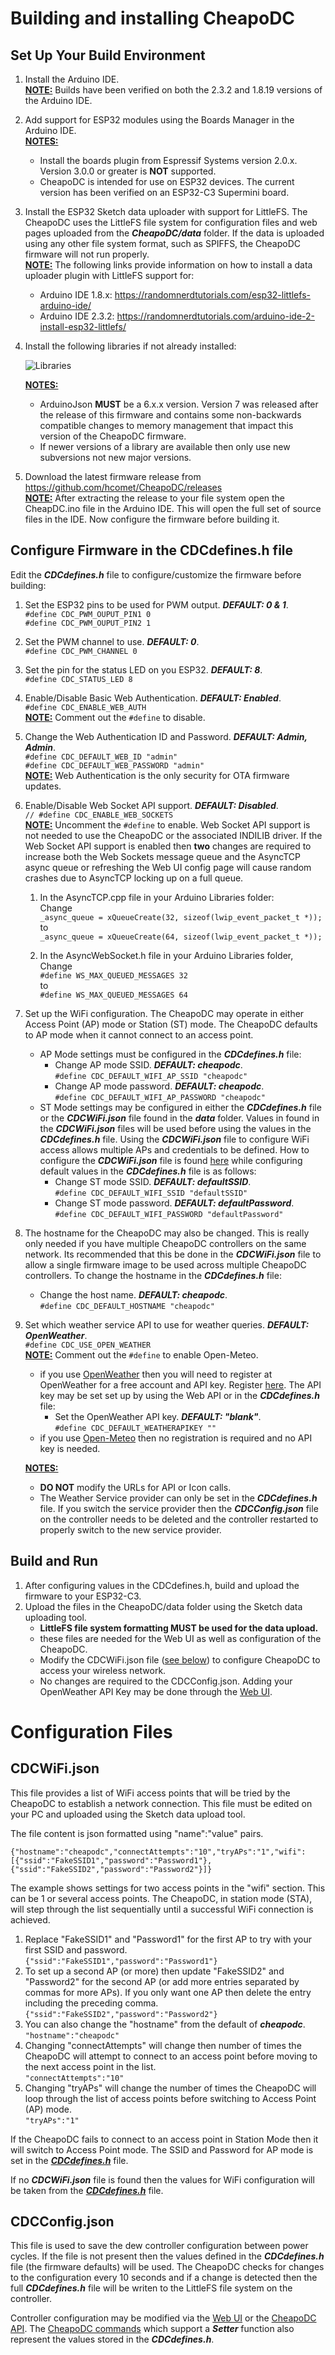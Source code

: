 # Building and installing CheapoDC

## Set Up Your Build Environment


1. Install the Arduino IDE.  
  <u>**NOTE:**</u> Builds have been verified on both the 2.3.2 and 1.8.19 versions of the Arduino IDE.
2. Add support for ESP32 modules using the Boards Manager in the Arduino IDE.  
  <u>**NOTES:**</u> 
    * Install the boards plugin from Espressif Systems version 2.0.x. Version 3.0.0 or greater is **NOT** supported.
    * CheapoDC is intended for use on ESP32 devices. The current version has been verified on an ESP32-C3 Supermini board.
3. Install the ESP32 Sketch data uploader with support for LittleFS. The CheapoDC uses the LittleFS file system for configuration files and web pages uploaded from the ***CheapoDC/data*** folder. If the data is uploaded using any other file system format, such as SPIFFS, the CheapoDC firmware will not run properly.  
<u>**NOTE:**</u> The following links provide information on how to install a data uploader plugin with LittleFS support for:
    * Arduino IDE 1.8.x: https://randomnerdtutorials.com/esp32-littlefs-arduino-ide/
    * Arduino IDE 2.3.2: https://randomnerdtutorials.com/arduino-ide-2-install-esp32-littlefs/

4. Install the following libraries if not already installed:  

    ![Libraries](../images/CDC-Libraries.jpg)

   <u>**NOTES:**</u>  
   * ArduinoJson **MUST** be a 6.x.x version. Version 7 was released after the release of this firmware and contains some non-backwards compatible changes to memory management that impact this version of the CheapoDC firmware.
   * If newer versions of a library are available then only use new subversions not new major versions.

5. Download the latest firmware release from <https://github.com/hcomet/CheapoDC/releases>  
  <u>**NOTE:**</u> After extracting the release to your file system open the CheapDC.ino file in the Arduino IDE. This will open the full set of source files in the IDE. Now configure the firmware before building it.
## Configure Firmware in the CDCdefines.h file
Edit the ***CDCdefines.h*** file to configure/customize the firmware before building:
  1. Set the ESP32 pins to be used for PWM output. ***DEFAULT: 0 & 1***.  
     ```#define CDC_PWM_OUPUT_PIN1 0```   
     ```#define CDC_PWM_OUPUT_PIN2 1 ```
  2. Set the PWM channel to use. ***DEFAULT: 0***.  
     ```#define CDC_PWM_CHANNEL 0```
  3. Set the pin for the status LED on you ESP32. ***DEFAULT: 8***.  
     ```#define CDC_STATUS_LED 8```
  4. Enable/Disable Basic Web Authentication. ***DEFAULT: Enabled***.  
     ```#define CDC_ENABLE_WEB_AUTH```  
     <u>**NOTE:**</u> Comment out the ```#define``` to disable.
  5. Change the Web Authentication ID and Password. ***DEFAULT: Admin, Admin***.  
      ```#define CDC_DEFAULT_WEB_ID "admin"```  
      ```#define CDC_DEFAULT_WEB_PASSWORD "admin"```  
      <u>**NOTE:**</u> Web Authentication is the only security for OTA firmware updates. 
  6. Enable/Disable Web Socket API support. ***DEFAULT: Disabled***.  
     ```// #define CDC_ENABLE_WEB_SOCKETS```  
    <u>**NOTE:**</u> Uncomment the ```#define``` to enable. Web Socket API support is not needed to use the CheapoDC or the associated INDILIB driver. If the Web Socket API support is enabled then **two** changes are required to increase both the Web Sockets message queue and the AsyncTCP async queue or refreshing the 
    Web UI config page will cause random crashes due to AsyncTCP locking up on a full queue.  
      1. In the AsyncTCP.cpp file in your Arduino Libraries folder:  
    Change  
    ```_async_queue = xQueueCreate(32, sizeof(lwip_event_packet_t *));```  
    to  
    ```_async_queue = xQueueCreate(64, sizeof(lwip_event_packet_t *));```  

      2. In the AsyncWebSocket.h file in your Arduino Libraries folder,  
    Change  
    ```#define WS_MAX_QUEUED_MESSAGES 32```  
    to  
    ```#define WS_MAX_QUEUED_MESSAGES 64```  

  7. Set up the WiFi configuration.  The CheapoDC may operate in either Access Point (AP) mode or Station (ST) mode. The CheapoDC defaults to AP mode when it cannot connect to an access point.
     * AP Mode settings must be configured in the ***CDCdefines.h*** file:
       * Change AP mode SSID. ***DEFAULT: cheapodc***.  
         ```#define CDC_DEFAULT_WIFI_AP_SSID "cheapodc"```  
       * Change AP mode password. ***DEFAULT: cheapodc***.  
         ```#define CDC_DEFAULT_WIFI_AP_PASSWORD "cheapodc"```  
     * ST Mode settings may be configured in either the ***CDCdefines.h*** file or the ***CDCWiFi.json*** file found in the ***data*** folder. Values in found in the ***CDCWiFi.json*** files will be used before using the values in the ***CDCdefines.h*** file. Using the ***CDCWiFi.json*** file to configure WiFi access allows multiple APs and credentials to be defined. How to configure the ***CDCWiFi.json*** file is found [here](#CDCWiFijson) while configuring default values in the ***CDCdefines.h*** file is as follows:
       * Change ST mode SSID. ***DEFAULT: defaultSSID***.  
         ```#define CDC_DEFAULT_WIFI_SSID "defaultSSID"```  
       * Change ST mode password. ***DEFAULT: defaultPassword***.  
         ```#define CDC_DEFAULT_WIFI_PASSWORD "defaultPassword"``` 

  8. The hostname for the CheapoDC may also be changed. This is really only needed if you have multiple CheapoDC controllers on the same network.  Its recommended that this be done in the ***CDCWiFi.json*** file to allow a single firmware image to be used across multiple CheapoDC controllers. To change the hostname in the ***CDCdefines.h*** file:
     * Change the host name. ***DEFAULT: cheapodc***.  
       ```#define CDC_DEFAULT_HOSTNAME "cheapodc"```
  9. Set which weather service API to use for weather queries. ***DEFAULT: OpenWeather***.  
    ```#define CDC_USE_OPEN_WEATHER```  
    <u>**NOTE:**</u> Comment out the ```#define``` to enable Open-Meteo.
     * if you use [OpenWeather](https://openweathermap.org/) then you will need to register at OpenWeather for a free account and API key. Register [here](https://home.openweathermap.org/users/sign_up). The API key may be set set up by using the Web API or in the ***CDCdefines.h*** file:
       * Set the OpenWeather API key. ***DEFAULT: "blank"***.  
         ```#define CDC_DEFAULT_WEATHERAPIKEY ""```
     * if you use [Open-Meteo](https://open-meteo.com/) then no registration is required and no API key is needed.  
       
      <u>**NOTES:**</u>
      * **DO NOT** modify the URLs for API or Icon calls.
      * The Weather Service provider can only be set in the ***CDCdefines.h*** file. If you switch the service provider then the ***CDCConfig.json*** file on the controller needs to be deleted and the controller restarted to properly switch to the new service provider.
## Build and Run
1. After configuring values in the CDCdefines.h, build and upload the firmware to your ESP32-C3.
2. Upload the files in the CheapoDC/data folder using the Sketch data uploading tool. 
    * **LittleFS file system formatting MUST be used for the data upload.**
    * these files are needed for the Web UI as well as configuration of the CheapoDC.
    * Modify the CDCWiFi.json file ([see below](#CDCWiFijson)) to configure CheapoDC to access your wireless network.
    * No changes are required to the CDCConfig.json. Adding your OpenWeather API Key may be done through the [Web UI](../README.md/#web-ui).

# Configuration Files

## CDCWiFi.json

This file provides a list of WiFi access points that will be tried by the CheapoDC to establish a network connection. This file must be edited on your PC and uploaded using the Sketch data upload tool.

The file content is json formatted using "name":"value" pairs.

`{"hostname":"cheapodc","connectAttempts":"10","tryAPs":"1","wifi":[{"ssid":"FakeSSID1","password":"Password1"},{"ssid":"FakeSSID2","password":"Password2"}]}`

The example shows settings for two access points in the "wifi" section. This can be 1 or several access points. The CheapoDC, in station mode (STA), will step through the list sequentially until a successful WiFi connection is achieved. 
1. Replace "FakeSSID1" and "Password1" for the first AP to try with your first SSID and password.  
```{"ssid":"FakeSSID1","password":"Password1"}```
2. To set up a second AP (or more) then update "FakeSSID2" and "Password2" for the second AP (or add more entries separated by commas for more APs). If you only want one AP then delete the entry including the preceding comma.  
```{"ssid":"FakeSSID2","password":"Password2"}```
2. You can also change the "hostname" from the default of ***cheapodc***.  
```"hostname":"cheapodc"```
3. Changing "connectAttempts" will change then number of times the CheapoDC will attempt to connect to an access point before moving to the next access point in the list.  
```"connectAttempts":"10"```
4. Changing "tryAPs" will change the number of times the CheapoDC will loop through the list of access points before switching to Access Point (AP) mode.  
```"tryAPs":"1"```

If the CheapoDC fails to connect to an access point in Station Mode then it will switch to Access Point mode. The SSID and Password for AP mode is set in the [***CDCdefines.h***](#configure-firmware-in-the-cdcdefinesh-file) file.

If no ***CDCWiFi.json*** file is found then the values for WiFi configuration will be taken from the [***CDCdefines.h***](#configure-firmware-in-the-cdcdefinesh-file) file. 

## CDCConfig.json

This file is used to save the dew controller configuration between power cycles. If the file is not present then the values defined in the ***CDCdefines.h*** file (the firmware defaults) will be used. The CheapoDC checks for changes to the configuration every 10 seconds and if a change is detected then the full ***CDCdefines.h*** file will be writen to the LittleFS file system on the controller. 

Controller configuration may be modified via the [Web UI](../README.md/#web-ui) or the [CheapoDC API](../README.md/#cheapodc-api). The [CheapoDC commands](../README.md/#cheapodc-commands) which support a ***Setter*** function also represent the values stored in the ***CDCdefines.h***.

    